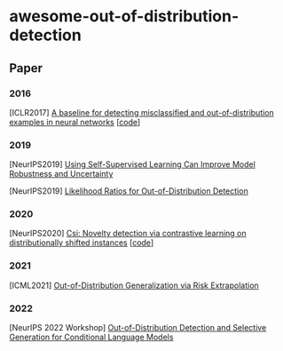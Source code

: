 # awesome-out-of-distribution-detection

## Paper

### 2016
[ICLR2017] [A baseline for detecting misclassified and out-of-distribution examples in neural networks](https://arxiv.org/pdf/1610.02136.pdf) [[code](https://github.com/hendrycks/error-detection)]

### 2019
[NeurIPS2019] [Using Self-Supervised Learning Can Improve Model Robustness and Uncertainty](https://proceedings.neurips.cc/paper/2019/file/a2b15837edac15df90721968986f7f8e-Paper.pdf)

[NeurIPS2019] [Likelihood Ratios for Out-of-Distribution Detection](https://proceedings.neurips.cc/paper/2019/file/1e79596878b2320cac26dd792a6c51c9-Paper.pdf)

### 2020
[NeurIPS2020] [Csi: Novelty detection via contrastive learning on distributionally shifted instances](https://proceedings.neurips.cc/paper/2020/file/8965f76632d7672e7d3cf29c87ecaa0c-Paper.pdf) [[code](https://github.com/alinlab/CSI)]

### 2021
[ICML2021] [Out-of-Distribution Generalization via Risk Extrapolation](http://proceedings.mlr.press/v139/krueger21a/krueger21a.pdf)

### 2022 
[NeurIPS 2022 Workshop] [Out-of-Distribution Detection and Selective Generation for Conditional Language Models](https://arxiv.org/pdf/2209.15558.pdf)
